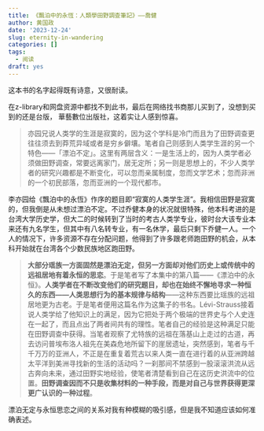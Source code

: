 ```yaml
---
title: 《飄泊中的永恆：人類學田野調查筆記》——喬健
author: 黄国政
date: '2023-12-24'
slug: eternity-in-wandering
categories: []
tags:
  - 阅读
draft: yes
---
```


<!--more-->

这本书的名字起得既有诗意，又很耐读。

在z-library和网盘资源中都找不到此书，最后在网络找书商那儿买到了，没想到买到的还是台版， 華藝數位出版社，这着实让人感到惊喜。

> 亦园兄说人类学的生涯是寂寞的，因为这个学科是冷门而且为了田野调查更往往须去到莽荒异域或者是穷乡僻壤。笔者自己则感到人类学生涯的另一个特色——「漂泊不定」。这里有两层含义：一是生活上的，因为人类学者必须做田野调查，常要远离家门，居无定所；另一则是思想上的，不少人类学者的研究兴趣都是不断变化，可以忽而亲属制度，忽而文学艺术；忽而非洲的一个初民部落，忽而亚洲的一个现代都市。

李亦园给《飄泊中的永恆》作序的题目即“寂寞的人类学生涯”。我相信田野是寂寞的，但我倒是从未想过漂泊不定。不过乔健本身的状况就很特殊，他本科考进的是台湾大学历史学，但大二的时候转到了当时的考古人类学专业，彼时台大该专业本来还有九名学生，但其中有八名转专业，有一名休学，最后只剩下乔健一人。一个人的情况下，许多资源不存在分配问题，他得到了许多跟老师跑田野的机会，从本科开始就在台湾各个少数民族地区跑田野。

> **大部分瑶族一方面固然是漂泊无定，但另一方面却对他们历史上或传统中的远祖居地有着永恒的思恋**。于是笔者写了本集中的第八篇——《漂泊中的永恒》。**人类学者在不断改变他们的研究题目，却也在始终不懈地寻求一种恒久的东西——人类思想行为的基本规律与结构**——这种东西要比瑶族的远祖居地更为古老。于是笔者便用这篇名作为这集子的书名。Lévi-Strauss接着说人类学给了他知识上的满足，因为它把处于两个极端的世界史与个人史连在一起了，而且点出了两者间共有的理性。笔者自己的经验是这种满足只能在田野调查中获得。当笔者观察了尤特族的远祖在落基山上走过的古道，再去访问普埃布洛人祖先在美森危地所留下的崖居遗址，突然感到，笔者与千千万万的亚洲人，不正是在重复着荒古以来人类一直在进行着的从亚洲跨越太平洋到美洲寻找新的生活的活动吗？一刹那间不禁感到一股滚滚洪流从远古奔向未来，通过田野实地经验，使笔者清楚看到自己在这历史洪流中的位置。**田野调查因而不只是收集材料的一种手段，而是对自己与世界获得更深更广认识的一种过程**。

漂泊无定与永恒思恋之间的关系对我有种模糊的吸引感，但是我不知道应该如何准确表述。


